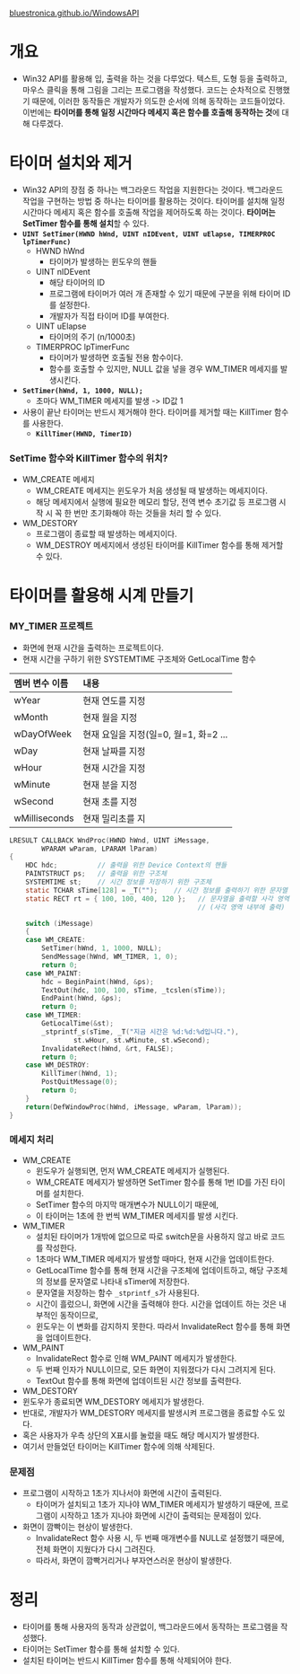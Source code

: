 [bluestronica.github.io/WindowsAPI](https://bluestronica.github.io/WindowsAPI)

# 개요
- Win32 API를 활용해 입, 출력을 하는 것을 다루었다. 텍스트, 도형 등을 출력하고, 마우스 클릭을 통해 그림을 그리는 프로그램을 작성했다. 코드는 순차적으로 진행했기 때문에, 이러한 동작들은 개발자가 의도한 순서에 의해 동작하는 코드들이었다. 이번에는 **타이머를 통해 일정 시간마다 메세지 혹은 함수를 호출해 동작하는 것**에 대해 다루겠다.

# 타이머 설치와 제거
- Win32 API의 장점 중 하나는 백그라운드 작업을 지원한다는 것이다. 백그라운드 작업을 구현하는 방법 중 하나는 타이머를 활용하는 것이다. 타이머를 설치해 일정 시간마다 메세지 혹은 함수를 호출해 작업을 제어하도록 하는 것이다. **타이머는 SetTimer 함수를 통해 설치**할 수 있다.
- **`UINT SetTimer(HWND hWnd, UINT nIDEvent, UINT uElapse, TIMERPROC lpTimerFunc)`**
  - HWND hWnd
    - 타이머가 발생하는 윈도우의 핸들
  - UINT nIDEvent
    - 해당 타이머의 ID
    - 프로그램에 타이머가 여러 개 존재할 수 있기 때문에 구분을 위해 타이머 ID를 설정한다.
    - 개발자가 직접 타이머 ID를 부여한다.
  - UINT uElapse
    - 타이머의 주기 (n/1000초)    
  - TIMERPROC lpTimerFunc
    - 타이머가 발생하면 호출될 전용 함수이다.
    - 함수를 호출할 수 있지만, NULL 값을 넣을 경우 WM_TIMER 메세지를 발생시킨다.
- **`SetTimer(hWnd, 1, 1000, NULL);`**
  - 초마다 WM_TIMER 메세지를 발생 -> ID값 1
- 사용이 끝난 타이머는 반드시 제거해야 한다. 타이머를 제거할 때는 KillTimer 함수를 사용한다.
  - **`KillTimer(HWND, TimerID)`**  

### SetTime 함수와 KillTimer 함수의 위치?
- WM_CREATE 메세지
  - WM_CREATE 메세지는 윈도우가 처음 생성될 때 발생하는 메세지이다. 
  - 해당 메세지에서 실행에 필요한 메모리 할당, 전역 변수 초기값 등 프로그램 시작 시 꼭 한 번만 초기화해야 하는 것들을 처리 할 수 있다.
- WM_DESTORY
  - 프로그램이 종료할 때 발생하는 메세지이다.
  - WM_DESTROY 메세지에서 생성된 타이머를 KillTimer 함수를 통해 제거할 수 있다.

# 타이머를 활용해 시계 만들기

### MY_TIMER 프로젝트
- 화면에 현재 시간을 출력하는 프로젝트이다.
- 현재 시간을 구하기 위한 SYSTEMTIME 구조체와 GetLocalTime 함수

| 멤버 변수 이름 | 내용 |
|:---|:---|
| wYear | 현재 연도를 지정 |
| wMonth | 현재 월을 지정 |
| wDayOfWeek | 현재 요일을 지정(일=0, 월=1, 화=2 ... |
| wDay | 현재 날짜를 지정 |
| wHour | 현재 시간을 지정 |
| wMinute | 현재 분을 지정 |
| wSecond | 현재 초를 지정 |
| wMilliseconds | 현재 밀리초를 지 |

```c
LRESULT CALLBACK WndProc(HWND hWnd, UINT iMessage, 
    	WPARAM wParam, LPARAM lParam)
{
	HDC hdc;          // 출력을 위한 Device Context의 핸들
	PAINTSTRUCT ps;   // 출력을 위한 구조체
	SYSTEMTIME st;    // 시간 정보를 저장하기 위한 구조체
	static TCHAR sTime[128] = _T("");    // 시간 정보를 출력하기 위한 문자열
	static RECT rt = { 100, 100, 400, 120 };   // 문자열을 출력할 사각 영역
	                                           // (사각 영역 내부에 출력)

	switch (iMessage)
	{
	case WM_CREATE:
		SetTimer(hWnd, 1, 1000, NULL);
		SendMessage(hWnd, WM_TIMER, 1, 0);
		return 0;
	case WM_PAINT:
		hdc = BeginPaint(hWnd, &ps);
		TextOut(hdc, 100, 100, sTime, _tcslen(sTime));
		EndPaint(hWnd, &ps);
		return 0;
	case WM_TIMER:
		GetLocalTime(&st);
		_stprintf_s(sTime, _T("지금 시간은 %d:%d:%d입니다."), 
			    st.wHour, st.wMinute, st.wSecond);
		InvalidateRect(hWnd, &rt, FALSE);
		return 0;
	case WM_DESTROY:
		KillTimer(hWnd, 1);
		PostQuitMessage(0);
		return 0;
	}
	return(DefWindowProc(hWnd, iMessage, wParam, lParam));
}
```

### 메세지 처리
- WM_CREATE
  - 윈도우가 실행되면, 먼저 WM_CREATE 메세지가 실행된다. 
  - WM_CREATE 메세지가 발생하면 SetTimer 함수를 통해 1번 ID를 가진 타이머를 설치한다.
  - SetTimer 함수의 마지막 매개변수가 NULL이기 때문에, 
  - 이 타이머는 1초에 한 번씩 WM_TIMER 메세지를 발생 시킨다.
- WM_TIMER
  - 설치된 타이머가 1개밖에 없으므로 따로 switch문을 사용하지 않고 바로 코드를 작성한다.
  - 1초마다 WM_TIMER 메세지가 발생할 때마다, 현재 시간을 업데이트한다.
  - GetLocalTime 함수를 통해 현재 시간을 구조체에 업데이트하고, 해당 구조체의 정보를 문자열로 나타내 sTimer에 저장한다.
  - 문자열을 저장하는 함수 `_stprintf_s`가 사용된다.
  - 시간이 흘렀으니, 화면에 시간을 출력해야 한다. 시간을 업데이트 하는 것은 내부적인 동작이므로, 
  - 윈도우는 이 변화를 감지하지 못한다. 따라서 InvalidateRect 함수를 통해 화면을 업데이트한다.
- WM_PAINT
  - InvalidateRect 함수로 인해 WM_PAINT 메세지가 발생한다.
  - 두 번째 인자가 NULL이므로, 모든 화면이 지워졌다가 다시 그려지게 된다.
  - TextOut 함수를 통해 화면에 업데이트된 시간 정보를 출력한다.
- WM_DESTORY
 - 윈도우가 종료되면 WM_DESTORY 메세지가 발생한다.
 - 반대로, 개발자가 WM_DESTORY 메세지를 발생시켜 프로그램을 종료할 수도 있다.
 - 혹은 사용자가 우측 상단의 X표시를 눌렀을 때도 해당 메시지가 발생한다.
 - 여기서 만들었던 타이머는 KillTimer 함수에 의해 삭제된다.

### 문제점
- 프로그램이 시작하고 1초가 지나서야 화면에 시간이 출력된다.
  - 타이머가 설치되고 1초가 지나야 WM_TIMER 메세지가 발생하기 때문에, 프로그램이 시작하고 1초가 지나야 화면에 시간이 출력되는 문제점이 있다.
- 화면이 깜빡이는 현상이 발생한다.
  - InvalidateRect 함수 사용 시, 두 번째 매개변수를 NULL로 설정했기 때문에, 전체 화면이 지웠다가 다시 그려진다.
  - 따라서, 화면이 깜빡거리거나 부자연스러운 현상이 발생한다.

# 정리
- 타이머를 통해 사용자의 동작과 상관없이, 백그라운드에서 동작하는 프로그램을 작성했다.
- 타이머는 SetTimer 함수를 통해 설치할 수 있다. 
- 설치된 타이머는 반드시 KillTimer 함수를 통해 삭제되어야 한다.




